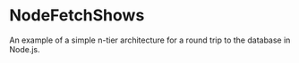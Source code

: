 # NodeFetchShows
An example of a simple n-tier architecture for a round trip to the database in Node.js.

